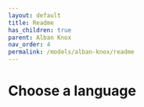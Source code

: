 ```yaml
---
layout: default
title: Readme
has_children: true
parent: Alban Knox
nav_order: 4
permalink: /models/alban-knox/readme
---
```


# Choose a language
